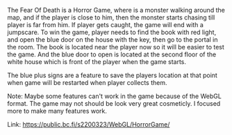 The Fear Of Death is a Horror Game, where is a monster walking around the map, and if the player is close to him, then the monster starts chasing till player is far from him. 
If player gets caught, the game will end with a jumpscare. 
To win the game, player needs to find the book with red light, and open the blue door on the house with the key, then go to the portal in the room. 
The book is located near the player now so it will be easier to test the game. And the blue door to open is located at the second floor of the white house which is front of the player when the game starts.

The blue plus signs are a feature to save the players location at that point when game will be restarted when player collects them.

Note: Maybe some features can't work in the game because of the WebGL format.
The game may not should be look very great cosmeticly. I focused more to make many features work.

Link: https://public.bc.fi/s2200323/WebGL/HorrorGame/
